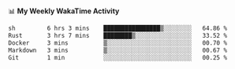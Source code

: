 <!--
**stamp711/stamp711** is a ✨ _special_ ✨ repository because its `README.md` (this file) appears on your GitHub profile.

Here are some ideas to get you started:

- 🔭 I’m currently working on ...
- 🌱 I’m currently learning ...
- 👯 I’m looking to collaborate on ...
- 🤔 I’m looking for help with ...
- 💬 Ask me about ...
- 📫 How to reach me: ...
- 😄 Pronouns: ...
- ⚡ Fun fact: ...
-->

📊 **My Weekly WakaTime Activity**

<!--START_SECTION:waka-->

```txt
sh         6 hrs 3 mins    ████████████████▒░░░░░░░░   64.86 %
Rust       3 hrs 7 mins    ████████▒░░░░░░░░░░░░░░░░   33.52 %
Docker     3 mins          ▒░░░░░░░░░░░░░░░░░░░░░░░░   00.70 %
Markdown   3 mins          ▒░░░░░░░░░░░░░░░░░░░░░░░░   00.67 %
Git        1 min           ░░░░░░░░░░░░░░░░░░░░░░░░░   00.25 %
```

<!--END_SECTION:waka-->
